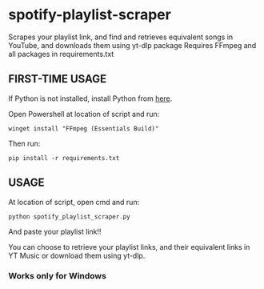 # spotify-playlist-scraper

Scrapes your playlist link, and find and retrieves equivalent songs in YouTube, and downloads them using yt-dlp package
Requires FFmpeg and all packages in requirements.txt

## FIRST-TIME USAGE
If Python is not installed, install Python from [here](https://www.python.org/downloads/).

Open Powershell at location of script and run:

```winget install "FFmpeg (Essentials Build)"```

Then run:

```pip install -r requirements.txt```

## USAGE

At location of script, open cmd and run:

```python spotify_playlist_scraper.py```

And paste your playlist link!!

You can choose to retrieve your playlist links, and their equivalent links in YT Music or download them using yt-dlp.

### Works only for Windows
